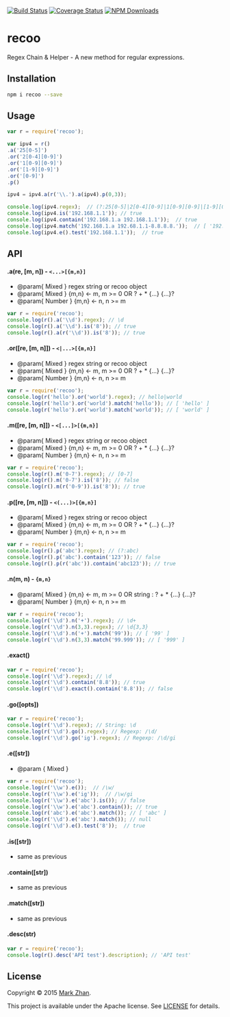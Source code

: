 [![Build Status](https://api.travis-ci.org/markzhan/recoo.svg?branch=master)](https://travis-ci.org/markzhan/recoo)
[![Coverage Status](https://coveralls.io/repos/markzhan/recoo/badge.svg)](https://coveralls.io/r/markzhan/recoo)
[![NPM Downloads](https://img.shields.io/npm/dm/recoo.svg?style=flat)](https://www.npmjs.org/package/recoo)


# recoo

Regex Chain & Helper - A new method for regular expressions.


## Installation

```sh
npm i recoo --save
```

## Usage

```js
var r = require('recoo');

var ipv4 = r()
.a('25[0-5]')
.or('2[0-4][0-9]')
.or('1[0-9][0-9]')
.or('[1-9][0-9]')
.or('[0-9]')
.p()

ipv4 = ipv4.a(r('\\.').a(ipv4).p(0,3));

console.log(ipv4.regex);  // (?:25[0-5]|2[0-4][0-9]|1[0-9][0-9]|[1-9][0-9]|[0-9])(?:\.(?:25[0-5]|2[0-4][0-9]|1[0-9][0-9]|[1-9][0-9]|[0-9])){3}
console.log(ipv4.is('192.168.1.1')); // true
console.log(ipv4.contain('192.168.1.a 192.168.1.1'));  // true
console.log(ipv4.match('192.168.1.a 192.68.1.1-8.8.8.8.'));  // [ '192.68.1.1', '8.8.8.8' ]
console.log(ipv4.e().test('192.168.1.1'));  // true
```
## API

#### .a(re, [m, n]) - `<...>[{m,n}]`

* @param{ Mixed } regex string or recoo object
* @param{ Mixed } {m,n} <- m, m >= 0 OR ? + * {...} {...}?
* @param{ Number } {m,n} <- n, n >= m
```js
var r = require('recoo');
console.log(r().a('\\d').regex); // \d
console.log(r().a('\\d').is('8')); // true
console.log(r().a(r('\\d')).is('8')); // true
```

#### .or([re, [m, n]]) - `<|...>[{m,n}]`

* @param{ Mixed } regex string or recoo object
* @param{ Mixed } {m,n} <- m, m >= 0 OR ? + * {...} {...}?
* @param{ Number } {m,n} <- n, n >= m
```js
var r = require('recoo');
console.log(r('hello').or('world').regex); // hello|world
console.log(r('hello').or('world').match('hello')); // [ 'hello' ]
console.log(r('hello').or('world').match('world')); // [ 'world' ]
```

#### .m([re, [m, n]]) - `<[...]>[{m,n}]`

* @param{ Mixed } regex string or recoo object
* @param{ Mixed } {m,n} <- m, m >= 0 OR ? + * {...} {...}?
* @param{ Number } {m,n} <- n, n >= m
```js
var r = require('recoo');
console.log(r().m('0-7').regex); // [0-7]
console.log(r().m('0-7').is('8')); // false
console.log(r().m(r('0-9')).is('8')); // true
```

#### .p([re, [m, n]]) - `<(...)>[{m,n}]`

* @param{ Mixed } regex string or recoo object
* @param{ Mixed } {m,n} <- m, m >= 0 OR ? + * {...} {...}?
* @param{ Number } {m,n} <- n, n >= m
```js
var r = require('recoo');
console.log(r().p('abc').regex); // (?:abc)
console.log(r().p('abc').contain('123')); // false
console.log(r().p(r('abc')).contain('abc123')); // true
```

#### .n(m, n) - `{m,n}`

* @param{ Mixed } {m,n} <- m, m >= 0 OR string : ? + * {...} {...}?
* @param{ Number } {m,n} <- n, n >= m
```js
var r = require('recoo');
console.log(r('\\d').n('+').regex); // \d+
console.log(r('\\d').n(3,3).regex); // \d{3,3}
console.log(r('\\d').n('+').match('99')); // [ '99' ]
console.log(r('\\d').n(3,3).match('99.999')); // [ '999' ]
```

#### .exact()
```js
var r = require('recoo');
console.log(r('\\d').regex); // \d
console.log(r('\\d').contain('8.8')); // true
console.log(r('\\d').exact().contain('8.8')); // false
```

#### .go([opts])
```js
var r = require('recoo');
console.log(r('\\d').regex); // String: \d
console.log(r('\\d').go().regex); // Regexp: /\d/
console.log(r('\\d').go('ig').regex); // Regexp: /\d/gi
```

#### .e([str])

* @param { Mixed }

```js
var r = require('recoo');
console.log(r('\\w').e());  // /\w/
console.log(r('\\w').e('ig'));  // /\w/gi
console.log(r('\\w').e('abc').is()); // false
console.log(r('\\w').e('abc').contain()); // true
console.log(r('abc').e('abc').match()); // [ 'abc' ]
console.log(r('\\d').e('abc').match()); // null
console.log(r('\\d').e().test('8'));  // true
```

#### .is([str])

* same as previous

#### .contain([str])

* same as previous

#### .match([str])

* same as previous

#### .desc(str)
```js
var r = require('recoo');
console.log(r().desc('API test').description); // 'API test'
```


## License

Copyright © 2015 [Mark Zhan](http://markzhan.com).

This project is available under the Apache license. See [LICENSE](https://github.com/markzhan/recoo/blob/master/LICENSE) for details.
